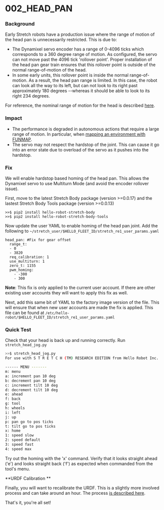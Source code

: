 # 002_HEAD_PAN

### **Background**

Early Stretch robots have a production issue where the range of motion of the head pan is unnecessarily restricted. This is due to:

* The Dynamixel servo encoder has a range of 0-4096 ticks which corresponds to a 360 degree range of motion. As configured, the servo can not move past the 4096 tick 'rollover point'. Proper installation of the head pan gear train ensures that this rollover point is outside of the normal range-of-motion of the head.
* In some early units, this rollover point is inside the normal range-of-motion. As a result, the head pan range is limited. In this case, the robot can look all the way to its left, but can not look to its right past approximately 180 degrees --whereas it should be able to look to its right 234 degrees.

For reference, the nominal range of motion for the head is described [here](https://docs.hello-robot.com/hardware_user_guide/#head).

### Impact

* The performance is degraded in autonomous actions that require a large range of motion. In particular, when [mapping an environment with FUNMAP](https://github.com/hello-robot/stretch_ros/blob/master/stretch_funmap/README.md). 
* The servo may not respect the hardstop of the joint. This can cause it go into an error state due to overload of the servo as it pushes into the hardstop.

### Fix

We will enable hardstop based homing of the head pan. This allows the Dynamixel servo to use Multiturn Mode (and avoid the encoder rollover issue).

First, move to the latest Stretch Body package (version >=0.0.17) and the lastest Stretch Body Tools package (version >=0.0.13)

```
>>$ pip2 install hello-robot-stretch-body
>>$ pip2 install hello-robot-stretch-body-tools
```

Now update the user YAML to enable homing of the head pan joint. Add the following to `~/stretch_user/$HELLO_FLEET_ID/stretch_re1_user_params.yaml`

```
head_pan: #Fix for gear offset
  range_t:
  - 0
  - 3820
  req_calibration: 1
  use_multiturn: 1
  zero_t: 1155
  pwm_homing:
    - -300
    - 300
```

**Note**: This fix is only applied to the current user account. If there are other existing user accounts they will want to apply this fix as well.

Next, add this same bit of YAML to the factory image version of the file. This will ensure that when new user accounts are made the fix is applied. This file can be found at `/etc/hello-robot/$HELLO_FLEET_ID/stretch_re1_user_params.yaml`


### **Quick Test**

Check that your head is back up and running correctly. Run `stretch_head_jog.py`

```bash
>>$ stretch_head_jog.py 
For use with S T R E T C H (TM) RESEARCH EDITION from Hello Robot Inc.

------ MENU -------
m: menu
a: increment pan 10 deg
b: decrement pan 10 deg
c: increment tilt 10 deg
d: decrement tilt 10 deg
e: ahead
f: back
g: tool
h: wheels
i: left
j: up
p: pan go to pos ticks
t: tilt go to pos ticks
x: home
1: speed slow
2: speed default
3: speed fast
4: speed max

```
Try out the homing with the 'x' command.  Verify that it looks straight ahead ('e') and looks straight back ('f') as expected when commanded from the tool's menu.

**URDF Calibration **

Finally, you will want to recalibrate the URDF. This is a slightly more involved process and can take around an hour. The process [is described here](https://github.com/hello-robot/stretch_ros/blob/master/stretch_calibration/README.md).

That's it, you're all set!

